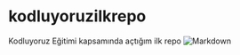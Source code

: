 # kodluyoruzilkrepo
Kodluyoruz Eğitimi kapsamında açtığım ilk repo
![Markdown](https://grafxflow.co.uk/storage/app/uploads/public/5ad/e5b/d9b/thumb_891_266_0_0_0_auto.png)
